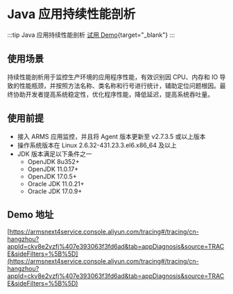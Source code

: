 # Java 应用持续性能剖析

:::tip Java 应用持续性能剖析
[试用 Demo](/playground/armsdemo.html?dest=https%3A%2F%2Farmsnext4service.console.aliyun.com%2Ftracing%23%2Ftracing%2Fcn-hangzhou%3FappId%3Dckv8e2vzfj%25407e393063f3fd6ad%26tab%3DappDiagnosis%26source%3DTRACE%26sideFilters%3D%255B%255D){target="_blank"}
:::

## 使用场景

持续性能剖析用于监控生产环境的应用程序性能，有效识别因 CPU、内存和 IO 导致的性能瓶颈，并按照方法名称、类名称和行号进行统计，辅助定位问题根因。最终协助开发者提高系统稳定性，优化程序性能，降低延迟，提高系统吞吐量。

## 使用前提

- 接入 ARMS 应用监控，并且将 Agent 版本更新至 v2.7.3.5 或以上版本
- 操作系统版本在 Linux 2.6.32-431.23.3.el6.x86_64 及以上
- JDK 版本满足以下条件之一
  - OpenJDK 8u352+
  - OpenJDK 11.0.17+
  - OpenJDK 17.0.5+
  - Oracle JDK 11.0.21+
  - Oracle JDK 17.0.9+

## Demo 地址

[https://armsnext4service.console.aliyun.com/tracing#/tracing/cn-hangzhou?appId=ckv8e2vzfj%407e393063f3fd6ad&tab=appDiagnosis&source=TRACE&sideFilters=%5B%5D](https://armsnext4service.console.aliyun.com/tracing#/tracing/cn-hangzhou?appId=ckv8e2vzfj%407e393063f3fd6ad&tab=appDiagnosis&source=TRACE&sideFilters=%5B%5D)
